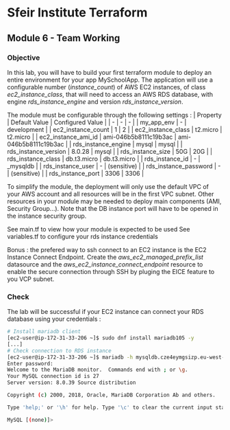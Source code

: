 # Sfeir Institute Terraform

## Module 6 - Team Working

### Objective

In this lab, you will have to build your first terraform module to deploy an entire environment for your app MySchoolApp. The application will use a configurable number (*instance_count*) of AWS EC2 instances, of class *ec2_instance_class*, that will need to access an AWS RDS database, with engine *rds_instance_engine* and version *rds_instance_version*. 

The module must be configurable through the following settings :
| Property | Default Value | Configured Value |
| - | - | - |
| my_app_env | - | development | 
| ec2_instance_count | 1 | 2 | 
| ec2_instance_class | t2.micro | t2.micro  | 
| ec2_instance_ami_id | ami-046b5b8111c19b3ac | ami-046b5b8111c19b3ac  | 
| rds_instance_engine | mysql | mysql | 
| rds_instance_version | 8.0.28 | mysql | 
| rds_instance_size | 50G | 20G |
| rds_instance_class | db.t3.micro | db.t3.micro |
| rds_instance_id | - | <your name>_mysqldb |
| rds_instance_user | - | <your name> (sensitive) |
| rds_instance_password | - | <your password> (sensitive) |
| rds_instance_port | 3306 | 3306 |

To simplify the module, the deployment will only use the default VPC of your AWS account and all resources will be in the first VPC subnet. Other resources in your module may be needed to deploy main components (AMI, Security Group...). Note that the DB instance port will have to be opened in the instance security group.

See main.tf to view how your module is expected to be used
See variables.tf to configure your rds instance credentials

Bonus : the prefered way to ssh connect to an EC2 instance is the EC2 Instance Connect Endpoint. Create the *aws_ec2_managed_prefix_list* datasource and the *aws_ec2_instance_connect_endpoint* resource to enable the secure connection through SSH by pluging the EICE feature to you VCP subnet.

### Check

The lab will be successful if your EC2 instance can connect your RDS database using your credentials :
```bash 
# Install mariadb client
[ec2-user@ip-172-31-33-206 ~]$ sudo dnf install mariadb105 -y
[...]
# Check connection to RDS instance
[ec2-user@ip-172-31-33-206 ~]$ mariadb -h mysqldb.cze4eymgsizp.eu-west-1.rds.amazonaws.com -u cdarcy -p
Enter password: 
Welcome to the MariaDB monitor.  Commands end with ; or \g.
Your MySQL connection id is 27
Server version: 8.0.39 Source distribution

Copyright (c) 2000, 2018, Oracle, MariaDB Corporation Ab and others.

Type 'help;' or '\h' for help. Type '\c' to clear the current input statement.

MySQL [(none)]> 
```